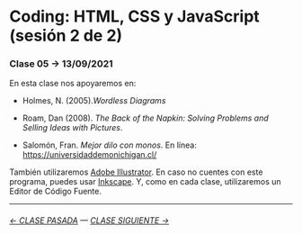 # Coding: HTML, CSS y JavaScript (sesión 2 de 2)

### Clase 05 → 13/09/2021

En esta clase nos apoyaremos en:

- Holmes, N. (2005).*Wordless Diagrams*

- Roam, Dan (2008). *The Back of the Napkin: Solving Problems and Selling Ideas with Pictures*.

- Salomón, Fran. *Mejor dilo con monos*. En línea: https://universidaddemonichigan.cl/

También utilizaremos [Adobe Illustrator](https://www.adobe.com/la/products/illustrator.html). En caso no cuentes con este programa, puedes usar [Inkscape](https://inkscape.org/es/). Y, como en cada clase, utilizaremos un Editor de Código Fuente.

- - - - - - - - - - 

###### [← CLASE PASADA](https://github.com/profesorfaco/dno075-2021-2/tree/main/clase-05) — [CLASE SIGUIENTE →](https://github.com/profesorfaco/dno075-2021-2/tree/main/clase-07) 

